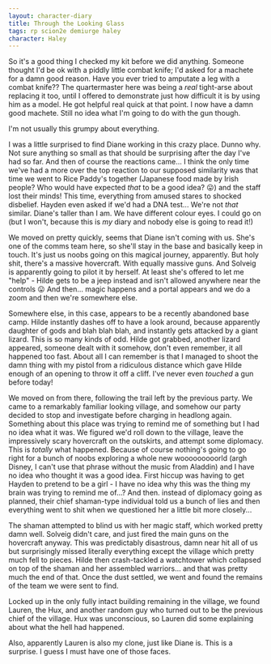 ```yaml
---
layout: character-diary
title: Through the Looking Glass
tags: rp scion2e demiurge haley
character: Haley
---
```


So it's a good thing I checked my kit before we did anything. Someone thought I'd be ok with a piddly little combat knife; I'd asked for a machete for a damn good reason. Have you ever tried to amputate a leg with a combat knife?? The quartermaster here was being a *real* tight-arse about replacing it too, until I offered to demonstrate just how difficult it is by using him as a model. He got helpful real quick at that point. I now have a damn good machete. Still no idea what I'm going to do with the gun though.

I'm not usually this grumpy about everything.

I was a little surprised to find Diane working in this crazy place. Dunno why. Not sure anything so small as that should be surprising after the day I've had so far. And then of course the reactions came... I think the only time we've had a more over the top reaction to our supposed similarity was that time we went to Rice Paddy's together (Japanese food made by Irish people? Who would have expected *that* to be a good idea? 😛) and the staff lost their minds! This time, everything from amused stares to shocked disbelief. Hayden even asked if we'd had a DNA test... We're not *that* similar. Diane's taller than I am. We have different colour eyes. I could go on (but I won't, because this is *my* diary and nobody else is going to read it!)

We moved on pretty quickly, seems that Diane isn't coming with us. She's one of the comms team here, so she'll stay in the base and basically keep in touch. It's just us noobs going on this magical journey, apparently. But holy shit, there's a massive hovercraft. With equally massive guns. And Solveig is apparently going to pilot it by herself. At least she's offered to let me "help" - Hilde gets to be a jeep instead and isn't allowed anywhere near the controls 😛 And then... magic happens and a portal appears and we do a zoom and then we're somewhere else.

Somewhere else, in this case, appears to be a recently abandoned base camp. Hilde instantly dashes off to have a look around, because apparently daughter of gods and blah blah blah, and instantly gets attacked by a giant lizard. This is so many kinds of odd. Hilde got grabbed, another lizard appeared, someone dealt with it somehow, don't even remember, it all happened too fast. About all I can remember is that I managed to shoot the damn thing with my pistol from a ridiculous distance which gave Hilde enough of an opening to throw it off a cliff. I've never even *touched* a gun before today!

We moved on from there, following the trail left by the previous party. We came to a remarkably familiar looking village, and somehow our party decided to stop and investigate before charging in headlong again. Something about this place was trying to remind me of something but I had no idea what it was. We figured we'd roll down to the village, leave the impressively scary hovercraft on the outskirts, and attempt some diplomacy. This is *totally* what happened. Because of course nothing's going to go right for a bunch of noobs exploring a whole new wooooooooorld (argh Disney, I can't use that phrase without the music from Aladdin) and I have no idea who thought it was a good idea. First hiccup was having to get Hayden to pretend to be a girl - I have no idea why this was the thing my brain was trying to remind me of...? And then. instead of diplomacy going as planned, their chief shaman-type individual told us a bunch of lies and then everything went to shit when we questioned her a little bit more closely...

The shaman attempted to blind us with her magic staff, which worked pretty damn well. Solveig didn't care, and just fired the main guns on the hovercraft anyway. This was predictably disastrous, damn near hit all of us but surprisingly missed literally everything except the village which pretty much fell to pieces. Hilde then crash-tackled a watchtower which collapsed on top of the shaman and her assembled warriors... and that was pretty much the end of that. Once the dust settled, we went and found the remains of the team we were sent to find.

Locked up in the only fully intact building remaining in the village, we found Lauren, the Hux, and another random guy who turned out to be the previous chief of the village. Hux was unconscious, so Lauren did some explaining about what the hell had happened.

Also, apparently Lauren is also my clone, just like Diane is. This is a surprise. I guess I must have one of those faces.

